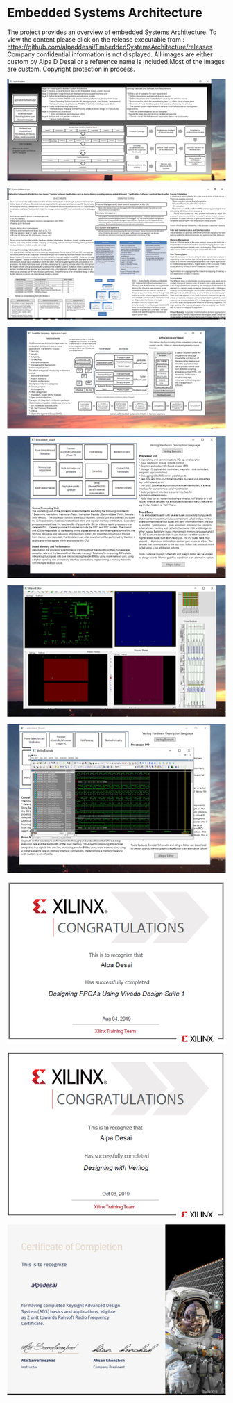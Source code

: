 # Embedded Systems Architecture

The project provides an overview of embedded Systems Architecture. To view the content please click on the release executable from : 
https://github.com/alpaddesai/EmbeddedSystemsArchitecture/releases  Company confidential information is not displayed. All images are either custom by Alpa D Desai or a reference name is included.Most of the images are custom. Copyright protection in process.


![image](MainWindowImage.png)

![image](SystemSoftwareLayer.png)

![image](ApplicationLayer.png)

![image](EmbeddedHardwareImage.png)

![image](AllegroEditorImage.png)

![image](VerilogImage.png)

![image](FPGADesignCertificate.png)

![image](Verilog.png)

![image](RahsoftADScertificate.jpg)
